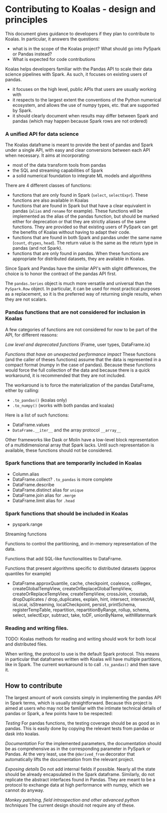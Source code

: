 # Contributing to Koalas - design and principles

This document gives guidance to developers if they plan to contribute to Koalas.
In particular, it answers the questions:
 - what is in the scope of the Koalas project? What should go into PySpark or Pandas instead?
 - What is expected for code contributions

Koalas helps developers familiar with the Pandas API to scale their data science pipelines with Spark.
As such, it focuses on existing users of pandas.
 - it focuses on the high level, public APIs that users are usually working with
 - it respects to the largest extent the conventions of the Python numerical ecosystem, and allows the use of numpy types, etc. that are supported by Spark.
 - it should clearly document when results may differ between Spark and pandas (which may happen because Spark rows are not ordered)


### A unified API for data science

The Koalas dataframe is meant to provide the best of pandas and Spark under a single API, with easy and clear conversions 
between each API when necessary. It aims at incorporating:
 - most of the data transform tools from pandas
 - the SQL and streaming capabilities of Spark
 - a solid numerical foundation to integrate ML models and algorithms


There are 4 different classes of functions:
 - functions that are only found in Spark (`select`, `selectExpr`). These functions are also available in Koalas
 - functions that are found in Spark but that have a clear equivalent in pandas (`alias` and `rename` for example). These 
   functions will be implemented as the alias of the pandas function, but should be marked either for deprecation or that
   they are strictly aliases of the same functions. They are provided so that existing users of PySpark can get the benefits
   of Koalas without having to adapt their code.
 - functions that are found in both Spark and pandas under the same name (`count`, `dtypes`, `head`). The return value
   is the same as the return type in pandas (and not Spark).
 - functions that are only found in pandas. When these functions are appropriate for distributed datasets, they are available in Koalas.

Since Spark and Pandas have the similar API's with slight differences, the choice is to honor the contract of the pandas API first.

The `pandas.Series` object is much more versatile and universal than the `PySpark.Row` object. In particular, it can be used for most 
practical purposes as a replacement, so it is the preferred way of returning single results, when they are not scalars.

### Pandas functions that are not considered for inclusion in Koalas

A few categories of functions are not considered for now to be part of the API, for different reasons:

*Low level and deprecated functions* (Frame, user types, DataFrame.ix)

*Functions that have an unexpected performance impact* 
These functions (and the caller of theses functions) assume that the data is represented in a compact format (numpy in the case of pandas).
Because these functions would force the full collection of the data and because there is a quick workaround, it is recommended that 
they are not included. 

The workaround is to force the materialization of the pandas DataFrame, either by calling:
 - `.to_pandas()` (koalas only)
 - `.to_numpy()` (works with both pandas and koalas)

Here is a list of such functions:
 - DataFrame.values
 - `DataFrame.__iter__` and the array protocol `__array__`

Other frameworks like Dask or Molin have a low-level block representation of a multidimensional array that Spark lacks. Until such representation is available, these functions should not be considered.

### Spark functions that are temporarily included in Koalas

- Column.alias
- DataFrame.collect? `.to_pandas` is more complete
- DataFrame.describe
- DataFrame.distinct alias for `unique`
- DataFrame.join alias for `.merge`
- DataFrame.limit alias for `.head`

### Spark functions that should be included in Koalas

- pyspark.range

Streaming functions

Functions to control the partitioning, and in-memory representation of the data.

Functions that add SQL-like functionalities to DataFrame.

Functions that present algorithms specific to distributed datasets
(approx quantiles for example)

- DataFrame.approxQuantile, cache, checkpoint, coalesce, colRegex, createGlobalTempView, createOrReplaceGlobalTempView, createOrReplaceTempView, createTempView, crossJoin, crosstab, dropDuplicates / drop_duplicates, explain, hint, intersect, intersectAll, isLocal, isStreaming, localCheckpoint, persist, printSchema, registerTempTable, repartition, repartitionByRange, rollup, schema, select, selectExpr, subtract, take, toDF, unionByName, withWatermark


### Reading and writing files.

TODO: Koalas methods for reading and writing should work for both local and distributed files.


When writing, the protocol to use is the default Spark protocol. This means in particular that
dataframes written with Koalas will have multiple partitions, like in Spark. The current workaround is 
to call `.to_pandas()` and then save it.

## How to contribute

The largest amount of work consists simply in implementing the pandas API in Spark terms, which is usually straightforward.
Because this project is aimed at users who may not be familiar with the intimate technical details of pandas or Spark, a
few points have to be respected:

*Testing* For pandas functions, the testing coverage should be as good as in pandas. This is easily done by copying the 
relevant tests from pandas or dask into koalas.

*Documentation* For the implemented parameters, the documentation should be as comprehensive as in the corresponding parameter 
in PySpark or Pandas. At the very least, use the `@derived_from` decorator that automatically lifts the documentation from
the relevant project.

*Exposing details* Do not add internal fields if possible. Nearly all the state should be already encapsulated in the
Spark dataframe. Similarly, do not replicate the abstract interfaces found in Pandas. They are meant to be a protocol to exchange
data at high performance with numpy, which we cannot do anyway.

*Monkey patching, field introspection and other advanced python techniques* The current design should not require any of 
these.